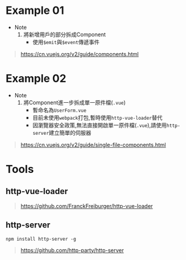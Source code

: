 # Example 01

* Note
    1. 將新增用戶的部分拆成Component
        * 使用`$emit`與`$event`傳遞事件

> https://cn.vuejs.org/v2/guide/components.html

# Example 02

* Note
    1. 將Component進一步拆成單一原件檔(`.vue`)
        * 暫命名為`UserForm.vue`
        * 目前未使用`webpack`打包,暫時使用`http-vue-loader`替代
        * 因瀏覽器安全政策,無法直接開啟單一原件檔(`.vue`),請使用`http-server`建立簡單的伺服器

> https://cn.vuejs.org/v2/guide/single-file-components.html

# Tools

## http-vue-loader
> https://github.com/FranckFreiburger/http-vue-loader

## http-server
```
npm install http-server -g
```
> https://github.com/http-party/http-server